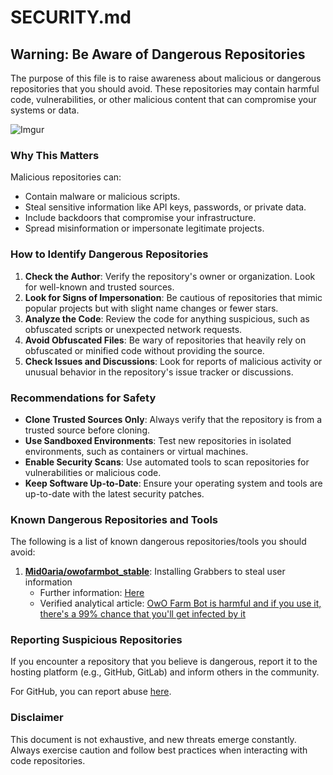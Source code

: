 # SECURITY.md

## Warning: Be Aware of Dangerous Repositories

The purpose of this file is to raise awareness about malicious or dangerous repositories that you should avoid. These repositories may contain harmful code, vulnerabilities, or other malicious content that can compromise your systems or data.

![Imgur](https://i.imgur.com/s6kyW8T.png)

### Why This Matters
Malicious repositories can:
- Contain malware or malicious scripts.
- Steal sensitive information like API keys, passwords, or private data.
- Include backdoors that compromise your infrastructure.
- Spread misinformation or impersonate legitimate projects.

### How to Identify Dangerous Repositories
1. **Check the Author**: Verify the repository's owner or organization. Look for well-known and trusted sources.
2. **Look for Signs of Impersonation**: Be cautious of repositories that mimic popular projects but with slight name changes or fewer stars.
3. **Analyze the Code**: Review the code for anything suspicious, such as obfuscated scripts or unexpected network requests.
4. **Avoid Obfuscated Files**: Be wary of repositories that heavily rely on obfuscated or minified code without providing the source.
5. **Check Issues and Discussions**: Look for reports of malicious activity or unusual behavior in the repository's issue tracker or discussions.

### Recommendations for Safety
- **Clone Trusted Sources Only**: Always verify that the repository is from a trusted source before cloning.
- **Use Sandboxed Environments**: Test new repositories in isolated environments, such as containers or virtual machines.
- **Enable Security Scans**: Use automated tools to scan repositories for vulnerabilities or malicious code.
- **Keep Software Up-to-Date**: Ensure your operating system and tools are up-to-date with the latest security patches.

### Known Dangerous Repositories and Tools
The following is a list of known dangerous repositories/tools you should avoid:

1. [**Mid0aria/owofarmbot_stable**](https://github.com/Kyou-Izumi/advanced-discord-owo-tool-farm/blob/main/doc/security/README.md): Installing Grabbers to steal user information
    - Further information: [Here](https://github.com/Kyou-Izumi/advanced-discord-owo-tool-farm/blob/main/doc/security/%5BMid0aria%5D%20owofarmbot_stable/README.md)
    - Verified analytical article: [OwO Farm Bot is harmful and if you use it, there's a 99% chance that you'll get infected by it](https://www.reddit.com/r/Discord_selfbots/comments/1hlcmid/owo_farm_bot_is_harmful_and_if_you_use_it_theres/)

### Reporting Suspicious Repositories
If you encounter a repository that you believe is dangerous, report it to the hosting platform (e.g., GitHub, GitLab) and inform others in the community.

For GitHub, you can report abuse [here](https://github.com/contact/report-abuse).

### Disclaimer
This document is not exhaustive, and new threats emerge constantly. Always exercise caution and follow best practices when interacting with code repositories.
